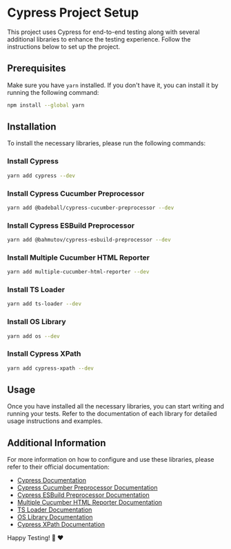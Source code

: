 
# Cypress Project Setup

This project uses Cypress for end-to-end testing along with several additional libraries to enhance the testing experience. Follow the instructions below to set up the project.

## Prerequisites

Make sure you have `yarn` installed. If you don't have it, you can install it by running the following command:

```bash
npm install --global yarn
```

## Installation

To install the necessary libraries, please run the following commands:

### Install Cypress

```bash
yarn add cypress --dev
```

### Install Cypress Cucumber Preprocessor

```bash
yarn add @badeball/cypress-cucumber-preprocessor --dev
```

### Install Cypress ESBuild Preprocessor

```bash
yarn add @bahmutov/cypress-esbuild-preprocessor --dev
```

### Install Multiple Cucumber HTML Reporter

```bash
yarn add multiple-cucumber-html-reporter --dev
```

### Install TS Loader

```bash
yarn add ts-loader --dev
```

### Install OS Library

```bash
yarn add os --dev
```

### Install Cypress XPath

```bash
yarn add cypress-xpath --dev
```

## Usage

Once you have installed all the necessary libraries, you can start writing and running your tests. Refer to the documentation of each library for detailed usage instructions and examples.

## Additional Information

For more information on how to configure and use these libraries, please refer to their official documentation:

- [Cypress Documentation](https://docs.cypress.io/)
- [Cypress Cucumber Preprocessor Documentation](https://github.com/badeball/cypress-cucumber-preprocessor)
- [Cypress ESBuild Preprocessor Documentation](https://github.com/bahmutov/cypress-esbuild-preprocessor)
- [Multiple Cucumber HTML Reporter Documentation](https://github.com/wswebcreation/multiple-cucumber-html-reporter)
- [TS Loader Documentation](https://github.com/TypeStrong/ts-loader)
- [OS Library Documentation](https://www.npmjs.com/package/os)
- [Cypress XPath Documentation](https://github.com/cypress-io/cypress-xpath)

Happy Testing! 🐯 ❤️
